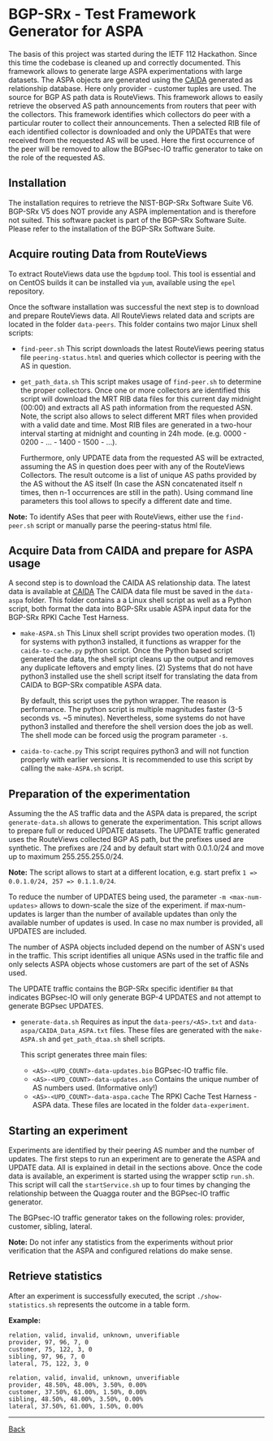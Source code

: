 # BGP-SRx - Test Framework Generator for ASPA
The basis of this project was started during the IETF 112 Hackathon. Since this time
the codebase is cleaned up and correctly documented.
This framework allows to generate large ASPA experimentations with large datasets.
The ASPA objects are generated using the [CAIDA](https://www.caida.org/catalog/datasets/as-classification)
generated as relationship database. Here only provider - customer tuples are used.
The source for BGP AS path data is RouteViews. This framework allows to easily retrieve
the observed AS path announcements from routers that peer with the collectors. This framework
identifies which collectors do peer with a particular router to collect their announcements.
Then a selected RIB file of each identified collector is downloaded and only the UPDATEs that
were received from the requested AS will be used. Here the first occurrence of the peer will be
removed to allow the BGPsec-IO traffic generator to take on the role of the requested AS.

## Installation

The installation requires to retrieve the NIST-BGP-SRx Software Suite V6. BGP-SRx V5 does
NOT provide any ASPA implementation and is therefore not suited. This software packet is
part of the BGP-SRx Software Suite. Please refer to the installation of the BGP-SRx Software
Suite.

## Acquire routing Data from RouteViews
To extract RouteViews data use the ```bgpdump``` tool. This tool is essential and on CentOS
builds it can be installed via ```yum```, available using the ```epel``` repository.

Once the software installation was successful the next step is to download and prepare
RouteViews data. All RouteViews related data and scripts are located in the folder
```data-peers```.
This folder contains two major Linux shell scripts:
* ```find-peer.sh```
  This script downloads the latest RouteViews peering status file ```peering-status.html```
  and queries which collector is peering with the AS in question.

* ```get_path_data.sh```
  This script makes usage of ```find-peer.sh``` to determine the proper collectors. Once
  one or more collectors are identified this script will download the MRT RIB data files
  for this current day midnight (00:00) and extracts all AS path information from the
  requested ASN. Note, the script also allows to select different MRT files when provided
  with a valid date and time. Most RIB files are generated in a two-hour interval starting
  at midnight and counting in 24h mode. (e.g. 0000 - 0200 - ... - 1400 - 1500 - ...).
  
  Furthermore, only UPDATE data from the requested AS will be extracted, assuming the AS in question
  does peer with any of the RouteViews Collectors.
  The result outcome is a list of unique AS paths provided by the AS without the AS itself
  (In case the ASN concatenated itself n times, then n-1 occurrences are still in the path).
  Using command line parameters this tool allows to specify a different date and time.

__Note:__ To identify ASes that peer with RouteViews, either use the ```find-peer.sh``` script or
manually parse the peering-status html file.

## Acquire Data from CAIDA and prepare for ASPA usage
A second step is to download the CAIDA AS relationship data. The latest data is available
at [CAIDA](https://www.caida.org/catalog/datasets/as-classification)
The CAIDA data file must be saved in the ```data-aspa``` folder. This folder contains a
a Linux shell script as well as a Python script, both format the data into BGP-SRx usable
ASPA input data for the BGP-SRx RPKI Cache Test Harness.

* ```make-ASPA.sh```
  This Linux shell script provides two operation modes. 
  (1) for systems with python3 installed, it functions as wrapper for the ```caida-to-cache.py```
  python script. Once the Python based script generated the data, the shell script cleans up the
  output and removes any duplicate leftovers and empty lines.
  (2) Systems that do not have python3 installed use the shell script itself for translating the
  data from CAIDA to BGP-SRx compatible ASPA data.
  
  By default, this script uses the python wrapper. The reason is performance. The python script is
  multiple magnitudes faster (3-5 seconds vs. ~5 minutes). Nevertheless, some systems do not have
  python3 installed and therefore the shell version does the job as well.
  The shell mode can be forced usig the program parameter ```-s```.

* ```caida-to-cache.py```
  This script requires python3 and will not function properly with earlier versions. It is recommended
  to use this script by calling the ```make-ASPA.sh``` script.

## Preparation of the experimentation
Assuming the the AS traffic data and the ASPA data is prepared, the script ```generate-data.sh``` allows
to generate the experimentation. This script allows to prepare full or reduced UPDATE datasets.
The UPDATE traffic generated uses the RouteViews collected BGP AS path, but the prefixes used are synthetic.
The prefixes are /24 and by default start with 0.0.1.0/24 and move up to maximum 255.255.255.0/24.

__Note:__ The script allows to start at a different location, e.g. start prefix ```1 => 0.0.1.0/24, 257 => 0.1.1.0/24```.

To reduce the number of UPDATES being used, the parameter ```-m <max-num-updates>``` allows to down-scale the
size of the experiment. if max-num-updates is larger than the number of available updates than only the
available number of updates is used. In case no max number is provided, all UPDATES are included.

The number of ASPA objects included depend on the number of ASN's used in the traffic. This script identifies
all unique ASNs used in the traffic file and only selects ASPA objects whose customers are part of the set of ASNs
used.

The UPDATE traffic contains the BGP-SRx specific identifier ```B4``` that indicates BGPsec-IO will only generate
BGP-4 UPDATES and not attempt to generate BGPsec UPDATES.

* ```generate-data.sh```
  Requires as input the ```data-peers/<AS>.txt``` and ```data-aspa/CAIDA_Data_ASPA.txt``` files. These files are
  generated with the ```make-ASPA.sh``` and ```get_path_dtaa.sh``` shell scripts.
  
  This script generates three main files:
  * ```<AS>-<UPD_COUNT>-data-updates.bio``` BGPsec-IO traffic file.
  * ```<AS>-<UPD_COUNT>-data-updates.asn``` Contains the unique number of AS numbers used. (Informative only!)
  * ```<AS>-<UPD_COUNT>-data-aspa.cache``` The RPKI Cache Test Harness - ASPA data.
  These files are located in the folder ```data-experiment```.

## Starting an experiment
Experiments are identified by their peering AS number and the number of updates. The first steps to run an experiment
are to generate the ASPA and UPDATE data. All is explained in detail in the sections above.
Once the code data is available, an experiment is started using the wrapper sctip ```run.sh```.
This script will call the ```startService.sh``` up to four times by changing the relationship between the Quagga router
and the BGPsec-IO traffic generator.

The BGPsec-IO traffic generator takes on the following roles: provider, customer, sibling, lateral.

__Note:__ Do not infer any statistics from the experiments without prior verification that the ASPA and configured
      relations do make sense.

## Retrieve statistics
After an experiment is successfully executed, the script ```./show-statistics.sh``` represents the outcome
in a table form.

__Example:__
```
relation, valid, invalid, unknown, unverifiable
provider, 97, 96, 7, 0
customer, 75, 122, 3, 0
sibling, 97, 96, 7, 0
lateral, 75, 122, 3, 0

relation, valid, invalid, unknown, unverifiable
provider, 48.50%, 48.00%, 3.50%, 0.00%
customer, 37.50%, 61.00%, 1.50%, 0.00%
sibling, 48.50%, 48.00%, 3.50%, 0.00%
lateral, 37.50%, 61.00%, 1.50%, 0.00%
```

---
[Back](../README.md)
